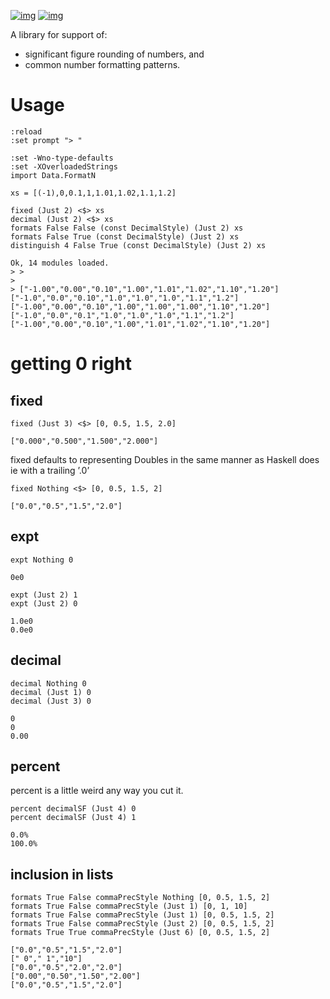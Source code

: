 [![img](https://img.shields.io/hackage/v/formatn.svg)](https://hackage.haskell.org/package/formatn) [![img](https://github.com/tonyday567/formatn/actions/workflows/haskell-ci.yml/badge.svg)](https://github.com/tonyday567/formatn/actions/workflows/haskell-ci.yml)

A library for support of:

-   significant figure rounding of numbers, and
-   common number formatting patterns.


# Usage

    :reload
    :set prompt "> "
    
    :set -Wno-type-defaults
    :set -XOverloadedStrings
    import Data.FormatN
    
    xs = [(-1),0,0.1,1,1.01,1.02,1.1,1.2]
    
    fixed (Just 2) <$> xs
    decimal (Just 2) <$> xs
    formats False False (const DecimalStyle) (Just 2) xs
    formats False True (const DecimalStyle) (Just 2) xs
    distinguish 4 False True (const DecimalStyle) (Just 2) xs

    Ok, 14 modules loaded.
    > >
    >
    > ["-1.00","0.00","0.10","1.00","1.01","1.02","1.10","1.20"]
    ["-1.0","0.0","0.10","1.0","1.0","1.0","1.1","1.2"]
    ["-1.00","0.00","0.10","1.00","1.00","1.00","1.10","1.20"]
    ["-1.0","0.0","0.1","1.0","1.0","1.0","1.1","1.2"]
    ["-1.00","0.00","0.10","1.00","1.01","1.02","1.10","1.20"]


# getting 0 right


## fixed

    fixed (Just 3) <$> [0, 0.5, 1.5, 2.0]

    ["0.000","0.500","1.500","2.000"]

fixed defaults to representing Doubles in the same manner as Haskell does ie with a trailing &rsquo;.0&rsquo;

    fixed Nothing <$> [0, 0.5, 1.5, 2]

    ["0.0","0.5","1.5","2.0"]


## expt

    expt Nothing 0

    0e0

    expt (Just 2) 1
    expt (Just 2) 0

    1.0e0
    0.0e0


## decimal

    decimal Nothing 0
    decimal (Just 1) 0
    decimal (Just 3) 0

    0
    0
    0.00


## percent

percent is a little weird any way you cut it.

    percent decimalSF (Just 4) 0
    percent decimalSF (Just 4) 1

    0.0%
    100.0%


## inclusion in lists

    formats True False commaPrecStyle Nothing [0, 0.5, 1.5, 2]
    formats True False commaPrecStyle (Just 1) [0, 1, 10]
    formats True False commaPrecStyle (Just 1) [0, 0.5, 1.5, 2]
    formats True False commaPrecStyle (Just 2) [0, 0.5, 1.5, 2]
    formats True True commaPrecStyle (Just 6) [0, 0.5, 1.5, 2]

    ["0.0","0.5","1.5","2.0"]
    [" 0"," 1","10"]
    ["0.0","0.5","2.0","2.0"]
    ["0.00","0.50","1.50","2.00"]
    ["0.0","0.5","1.5","2.0"]

